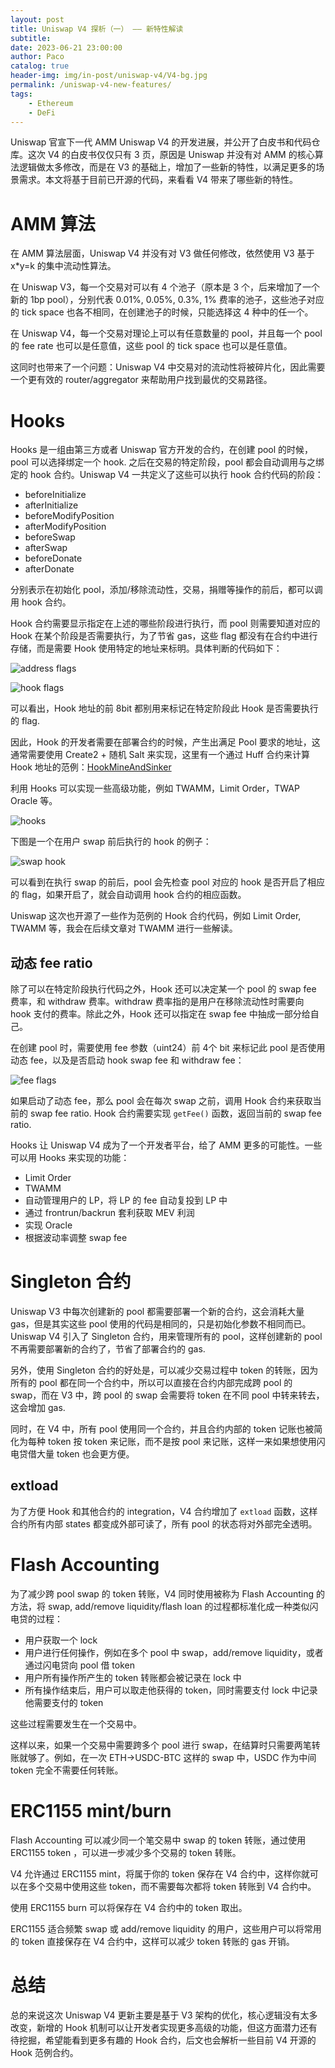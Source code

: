 ```yaml
---
layout: post
title: Uniswap V4 探析（一） —— 新特性解读
subtitle:
date: 2023-06-21 23:00:00
author: Paco
catalog: true
header-img: img/in-post/uniswap-v4/V4-bg.jpg
permalink: /uniswap-v4-new-features/
tags:
    - Ethereum
    - DeFi
---
```


Uniswap 官宣下一代 AMM Uniswap V4 的开发进展，并公开了白皮书和代码仓库。这次 V4 的白皮书仅仅只有 3 页，原因是 Uniswap 并没有对 AMM 的核心算法逻辑做太多修改，而是在 V3 的基础上，增加了一些新的特性，以满足更多的场景需求。本文将基于目前已开源的代码，来看看 V4 带来了哪些新的特性。

# AMM 算法

在 AMM 算法层面，Uniswap V4 并没有对 V3 做任何修改，依然使用 V3 基于 x*y=k 的集中流动性算法。

在 Uniswap V3，每一个交易对可以有 4 个池子（原本是 3 个，后来增加了一个新的 1bp pool），分别代表 0.01%, 0.05%, 0.3%, 1% 费率的池子，这些池子对应的 tick space 也各不相同，在创建池子的时候，只能选择这 4 种中的任一个。

在 Uniswap V4，每一个交易对理论上可以有任意数量的 pool，并且每一个 pool 的 fee rate 也可以是任意值，这些 pool 的 tick space 也可以是任意值。

这同时也带来了一个问题：Uniswap V4 中交易对的流动性将被碎片化，因此需要一个更有效的 router/aggregator 来帮助用户找到最优的交易路径。

# Hooks

Hooks 是一组由第三方或者 Uniswap 官方开发的合约，在创建 pool 的时候，pool 可以选择绑定一个 hook. 之后在交易的特定阶段，pool 都会自动调用与之绑定的 hook 合约。Uniswap V4 一共定义了这些可以执行 hook 合约代码的阶段：

- beforeInitialize
- afterInitialize
- beforeModifyPosition
- afterModifyPosition
- beforeSwap
- afterSwap
- beforeDonate
- afterDonate

分别表示在初始化 pool，添加/移除流动性，交易，捐赠等操作的前后，都可以调用 hook 合约。

Hook 合约需要显示指定在上述的哪些阶段进行执行，而 pool 则需要知道对应的 Hook 在某个阶段是否需要执行，为了节省 gas，这些 flag 都没有在合约中进行存储，而是需要 Hook 使用特定的地址来标明。具体判断的代码如下：

![address flags](../img/in-post/uniswap-v4/address-flag.png)

![hook flags](../img/in-post/uniswap-v4/hooks-address-flag.png)

可以看出，Hook 地址的前 8bit 都别用来标记在特定阶段此 Hook 是否需要执行的 flag.

因此，Hook 的开发者需要在部署合约的时候，产生出满足 Pool 要求的地址，这通常需要使用 Create2 + 随机 Salt 来实现，这里有一个通过 Huff 合约来计算 Hook 地址的范例：[HookMineAndSinker](https://github.com/devtooligan/HookMineAndSinker/blob/main/src/SaltMiner.huff)

利用 Hooks 可以实现一些高级功能，例如 TWAMM，Limit Order，TWAP Oracle 等。

![hooks](../img/in-post/uniswap-v4/hooks.jpg)

下图是一个在用户 swap 前后执行的 hook 的例子：

![swap hook](../img/in-post/uniswap-v4/swap-hook.png)

可以看到在执行 swap 的前后，pool 会先检查 pool 对应的 hook 是否开启了相应的 flag，如果开启了，就会自动调用 hook 合约的相应函数。

Uniswap 这次也开源了一些作为范例的 Hook 合约代码，例如 Limit Order, TWAMM 等，我会在后续文章对 TWAMM 进行一些解读。

## 动态 fee ratio

除了可以在特定阶段执行代码之外，Hook 还可以决定某一个 pool 的 swap fee 费率，和 withdraw 费率。withdraw 费率指的是用户在移除流动性时需要向 hook 支付的费率。除此之外，Hook 还可以指定在 swap fee 中抽成一部分给自己。

在创建 pool 时，需要使用 fee 参数（uint24）前 4个 bit 来标记此 pool 是否使用动态 fee，以及是否启动 hook swap fee 和 withdraw fee：

![fee flags](../img/in-post/uniswap-v4/fee-flags.png)

如果启动了动态 fee，那么 pool 会在每次 swap 之前，调用 Hook 合约来获取当前的 swap fee ratio. Hook 合约需要实现 `getFee()` 函数，返回当前的 swap fee ratio.

Hooks 让 Uniswap V4 成为了一个开发者平台，给了 AMM 更多的可能性。一些可以用 Hooks 来实现的功能：

- Limit Order
- TWAMM
- 自动管理用户的 LP，将 LP 的 fee 自动复投到 LP 中
- 通过 frontrun/backrun 套利获取 MEV 利润
- 实现 Oracle
- 根据波动率调整 swap fee

# Singleton 合约

Uniswap V3 中每次创建新的 pool 都需要部署一个新的合约，这会消耗大量 gas，但是其实这些 pool 使用的代码是相同的，只是初始化参数不相同而已。Uniswap V4 引入了 Singleton 合约，用来管理所有的 pool，这样创建新的 pool 不再需要部署新的合约了，节省了部署合约的 gas.

另外，使用 Singleton 合约的好处是，可以减少交易过程中 token 的转账，因为所有的 pool 都在同一个合约中，所以可以直接在合约内部完成跨 pool 的 swap，而在 V3 中，跨 pool 的 swap 会需要将 token 在不同 pool 中转来转去，这会增加 gas.

同时，在 V4 中，所有 pool 使用同一个合约，并且合约内部的 token 记账也被简化为每种 token 按 token 来记账，而不是按 pool 来记账，这样一来如果想使用闪电贷借大量 token 也会更方便。

## extload

为了方便 Hook 和其他合约的 integration，V4 合约增加了 `extload` 函数，这样合约所有内部 states 都变成外部可读了，所有 pool 的状态将对外部完全透明。

# Flash Accounting

为了减少跨 pool swap 的 token 转账，V4 同时使用被称为 Flash Accounting 的方法，将 swap, add/remove liquidity/flash loan 的过程都标准化成一种类似闪电贷的过程：

- 用户获取一个 lock
- 用户进行任何操作，例如在多个 pool 中 swap，add/remove liquidity，或者通过闪电贷向 pool 借 token
- 用户所有操作所产生的 token 转账都会被记录在 lock 中
- 所有操作结束后，用户可以取走他获得的 token，同时需要支付 lock 中记录他需要支付的 token

这些过程需要发生在一个交易中。

这样以来，如果一个交易中需要跨多个 pool 进行 swap，在结算时只需要两笔转账就够了。例如，在一次 ETH->USDC-BTC 这样的 swap 中，USDC 作为中间 token 完全不需要任何转账。

# ERC1155 mint/burn

Flash Accounting 可以减少同一个笔交易中 swap 的 token 转账，通过使用 ERC1155 token ，可以进一步减少多个交易的 token 转账。

V4 允许通过 ERC1155 mint，将属于你的 token 保存在 V4 合约中，这样你就可以在多个交易中使用这些 token，而不需要每次都将 token 转账到 V4 合约中。

使用 ERC1155 burn 可以将保存在 V4 合约中的 token 取出。

ERC1155 适合频繁 swap 或 add/remove liquidity 的用户，这些用户可以将常用的 token 直接保存在 V4 合约中，这样可以减少 token 转账的 gas 开销。

# 总结

总的来说这次 Uniswap V4 更新主要是基于 V3 架构的优化，核心逻辑没有太多改变，新增的 Hook 机制可以让开发者实现更多高级的功能，但这方面潜力还有待挖掘，希望能看到更多有趣的 Hook 合约，后文也会解析一些目前 V4 开源的 Hook 范例合约。
